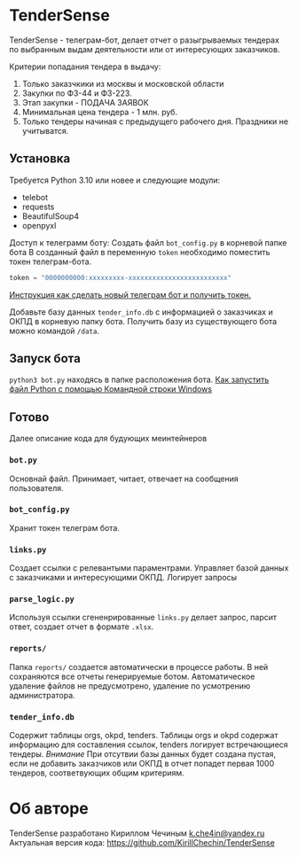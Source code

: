 # TenderSense
TenderSense - телеграм-бот, делает отчет о разыгрываемых тендерах по выбранным выдам деятельности или от интересующих заказчиков.

Критерии попадания тендера в выдачу:
1. Только заказчкики из москвы и московской области
2. Закупки по ФЗ-44 и ФЗ-223. 
3. Этап закупки - ПОДАЧА ЗАЯВОК
4. Минимальная цена тендера - 1 млн. руб.
5. Только тендеры начиная с предыдущего рабочего дня. Праздники не учитыватся.

## Установка
Требуется Python 3.10 или новее и следующие модули:
- telebot
- requests
- BeautifulSoup4
- openpyxl

Доступ к телеграмм боту:
Создать файл `bot_config.py` в корневой папке бота
В созданный файл в переменную `token` необходимо поместить токен телеграм-бота.
```python
token = "0000000000:xxxxxxxxx-xxxxxxxxxxxxxxxxxxxxxxxxx"
```
[Инструкция как сделать новый телеграм бот и получить токен.](https://core.telegram.org/bots/features#botfather)

Добавьте базу данных `tender_info.db` с информацией о заказчиках и ОКПД в корневую папку бота. Получить базу из существующего бота можно командой `/data`.

## Запуск бота
`python3 bot.py` находясь в папке расположения бота.
[Как запустить файл Python с помощью Командной строки Windows](https://ru.wikihow.com/%D0%B7%D0%B0%D0%BF%D1%83%D1%81%D1%82%D0%B8%D1%82%D1%8C-%D1%84%D0%B0%D0%B9%D0%BB-Python-%D1%81-%D0%BF%D0%BE%D0%BC%D0%BE%D1%89%D1%8C%D1%8E-%D0%9A%D0%BE%D0%BC%D0%B0%D0%BD%D0%B4%D0%BD%D0%BE%D0%B9-%D1%81%D1%82%D1%80%D0%BE%D0%BA%D0%B8-Windows)

## Готово
Далее описание кода для будующих меинтейнеров

### `bot.py`
Основнай файл. Принимает, читает, отвечает на сообщения пользователя.
### `bot_config.py`
Хранит токен телеграм бота.
### `links.py`
Создает ссылки с релевантыми параментрами.
Управляет базой данных с заказчиками и интересующими ОКПД.
Логирует запросы
### `parse_logic.py`
Используя ссылки сгененрированные `links.py` делает запрос, парсит ответ, создает отчет в формате `.xlsx`.
### `reports/`
Папка `reports/` создается автоматически в процессе работы. В ней сохраняются все отчеты генерируемые ботом. Автоматическое удаление файлов не предусмотрено, удаление по усмотрению администратора.
### `tender_info.db`
Содержит таблицы orgs, okpd, tenders. Таблицы orgs и okpd содержат информацию для составления ссылок, tenders логирует встречающиеся тендеры. 
_Внимание_ При отсутвии базы данных будет создана пустая, если не добавить заказчиков или ОКПД в отчет попадет первая 1000 тендеров, соответвующих общим критериям.

# Об авторе
TenderSense разработано Кириллом Чечиным
k.che4in@yandex.ru
Актуальная версия кода: 
https://github.com/KirillChechin/TenderSense

